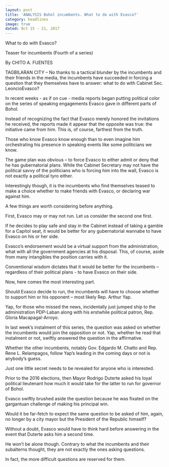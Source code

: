 ```yaml
---
layout: post
title: 'ANALYSIS Bohol incumbents. What to do with Evasco?'
category: headlines
image: true
dated: 0ct 15 - 21, 2017
---
```


What to do with Evasco?

Teaser for incumbents 
(Fourth of a series)

By CHITO A. FUENTES

TAGBILARAN CITY – No thanks to a tactical blunder by the incumbents and their friends in the media, the incumbents have succeeded in forcing a question that they themselves have to answer: what to do with Cabinet Sec. LeoncioEvasco?

In recent weeks - as if on cue - media reports began putting political color on the series of speaking engagements Evasco gave in different parts of Bohol.

Instead of recognizing the fact that Evasco merely honored the invitations he received, the reports made it appear that the opposite was true: the initiative came from him. 
This is, of course, farthest from the truth.

Those who know Evasco know enough than to even imagine him orchestrating his presence in speaking events like some politicians we know.

The game plan was obvious – to force Evasco to either admit or deny that he has gubernatorial plans. While the Cabinet Secretary may not have the political savvy of the politicians who is forcing him into the wall, Evasco is not exactly a political tyro either.

Interestingly though, it is the incumbents who find themselves teased to make a choice whether to make friends with Evasco, or declaring war against him.

A few things are worth considering before anything.

First, Evasco may or may not run. Let us consider the second one first.

If he decides to play safe and stay in the Cabinet instead of taking a gamble for a Capitol seat, it would be better for any gubernatorial wannabe to have Evasco on his or her side.

Evasco’s endorsement would be a virtual support from the administration, what with all the government agencies at his disposal. This, of course, aside from many intangibles the position carries with it.

Conventional wisdom dictates that it would be better for the incumbents – regardless of their political plans - to have Evasco on their side.

Now, here comes the most interesting part.

Should Evasco decide to run, the incumbents will have to choose whether to support him or his opponent – most likely Rep. Arthur Yap.

Yap, for those who missed the news, incidentally just jumped ship to the administration PDP-Laban along with his erstwhile political patron, Rep. Gloria Macapagal-Arroyo.

In last week’s instalment of this series, the question was asked on whether the incumbents would join the opposition or not. Yap, whether he read that instalment or not, swiftly answered the question in the affirmative.

Whether the other incumbents, notably Gov. Edgardo M. Chatto and Rep. Rene L. Relampagos, follow Yap’s leading in the coming days or not is anybody’s guess.

Just one little secret needs to be revealed for anyone who is interested.

Prior to the 2016 elections, then Mayor Rodrigo Duterte asked his loyal political lieutenant how much it would take for the latter to run for governor of Bohol.

Evasco swiftly brushed aside the question because he was fixated on the gargantuan challenge of making his principal win.

Would it be far-fetch to expect the same question to be asked of him, again, no longer by a city mayor but the President of the Republic himself?

Without a doubt, Evasco would have to think hard before answering in the event that Duterte asks him a second time.

He won’t be alone though. Contrary to what the incumbents and their subalterns thought, they are not exactly the ones asking questions. 

In fact, the more difficult questions are reserved for them.

